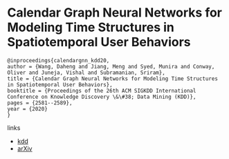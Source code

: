 # Calendar Graph Neural Networks for Modeling Time Structures in Spatiotemporal User Behaviors

```
@inproceedings{calendargnn_kdd20,
author = {Wang, Daheng and Jiang, Meng and Syed, Munira and Conway, Oliver and Juneja, Vishal and Subramanian, Sriram},
title = {Calendar Graph Neural Networks for Modeling Time Structures in Spatiotemporal User Behaviors},
booktitle = {Proceedings of the 26th ACM SIGKDD International Conference on Knowledge Discovery \&\#38; Data Mining (KDD)},
pages = {2581--2589},
year = {2020}
}
```

links
- [kdd](https://www.kdd.org/kdd2020/accepted-papers/view/calendar-graph-neural-networks-for-modeling-time-structures-in-spatiotempor)
- [arXiv](https://arxiv.org/abs/2006.06820)
